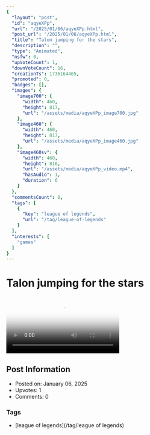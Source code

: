 ```yaml
---
{
  "layout": "post",
  "id": "aqyeXPp",
  "url": "/2025/01/06/aqyeXPp.html",
  "post_url": "/2025/01/06/aqyeXPp.html",
  "title": "Talon jumping for the stars",
  "description": "",
  "type": "Animated",
  "nsfw": 0,
  "upVoteCount": 1,
  "downVoteCount": 16,
  "creationTs": 1736164465,
  "promoted": 0,
  "badges": [],
  "images": {
    "image700": {
      "width": 460,
      "height": 817,
      "url": "/assets/media/aqyeXPp_image700.jpg"
    },
    "image460": {
      "width": 460,
      "height": 817,
      "url": "/assets/media/aqyeXPp_image460.jpg"
    },
    "image460sv": {
      "width": 460,
      "height": 816,
      "url": "/assets/media/aqyeXPp_video.mp4",
      "hasAudio": 1,
      "duration": 6
    }
  },
  "commentsCount": 0,
  "tags": [
    {
      "key": "league of legends",
      "url": "/tag/league-of-legends"
    }
  ],
  "interests": [
    "games"
  ]
}
---
```


# Talon jumping for the stars

<video controls playsinline loop poster="/assets/media/aqyeXPp_image460.jpg">
  <source src="/assets/media/aqyeXPp_video.mp4" type="video/mp4">
  Your browser does not support the video tag.
</video>

## Post Information

- Posted on: January 06, 2025
- Upvotes: 1
- Comments: 0

### Tags

- [league of legends](/tag/league of legends)

